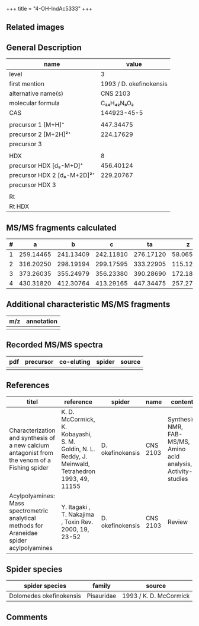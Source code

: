 +++
title = "4-OH-IndAc5333"
+++

## Related images

## General Description

| name                        | value                   |
|-----------------------------|-------------------------|
| level                       | 3                       |
| first mention               | 1993 / D. okefinokensis |
| alternative name(s)         | CNS 2103                |
| molecular formula           | C₂₄H₄₂N₆O₂              |
| CAS                         | 144923-45-5             |
|                             |                         |
| precursor 1 [M+H]⁺          | 447.34475               |
| precursor 2 [M+2H]²⁺        | 224.17629               |
| precursor 3                 |                         |
|                             |                         |
| HDX                         | 8                       |
| precursor HDX   [d₈-M+D]⁺   | 456.40124               |
| precursor HDX 2 [d₈-M+2D]²⁺ | 229.20767               |
| precursor HDX 3             |                         |
|                             |                         |
| Rt                          |                         |
| Rt HDX                      |                         |

## MS/MS fragments calculated

| # | a         | b         | c         | ta        | z         | y         | tz        |
|---|-----------|-----------|-----------|-----------|-----------|-----------|-----------|
| 1 | 259.14465 | 241.13409 | 242.11810 | 276.17120 | 58.06567  | 41.03912  | 75.09222  |
| 2 | 316.20250 | 298.19194 | 299.17595 | 333.22905 | 115.12352 | 98.09697  | 132.15007 |
| 3 | 373.26035 | 355.24979 | 356.23380 | 390.28690 | 172.18137 | 155.15482 | 189.20792 |
| 4 | 430.31820 | 412.30764 | 413.29165 | 447.34475 | 257.27052 | 240.24397 | 274.29707 |

## Additional characteristic MS/MS fragments

| m/z       | annotation |
|-----------|------------|
|           |            |

## Recorded MS/MS spectra

| pdf | precursor | co-eluting | spider    | source                              |
|-----|-----------|------------|-----------|-------------------------------------|
|     |           |            |           |                                     |

## References

| titel     | reference   | spider    | name   | content  | link |
|-----------|-------------|-----------|--------|----------|-----|
| Characterization and synthesis of a new calcium antagonist from the venom of a Fishing spider| K. D. McCormick, K. Kobayashi, S. M. Goldin, N. L. Reddy, J. Meinwald, Tetrahedron 1993, 49, 11155 | D. okefinokensis | CNS 2103 | Synthesis, NMR, FAB-MS/MS, Amino acid analysis, Activity-studies  | [Link](https://www.sciencedirect.com/science/article/pii/S0040402001818032) |
| Acylpolyamines: Mass spectrometric analytical methods for Araneidae spider acylpolyamines| Y. Itagaki , T. Nakajima , Toxin Rev. 2000, 19, 23-52 |D. okefinokensis | CNS 2103 | Review | [Link](https://www.tandfonline.com/doi/abs/10.1081/TXR-100100314) | 

## Spider species

| spider species          | family     | source                 |
|-------------------------|------------|------------------------|
| Dolomedes okefinokensis | Pisauridae | 1993 / K. D. McCormick |

## Comments